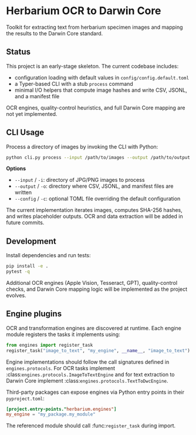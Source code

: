 # Herbarium OCR to Darwin Core

Toolkit for extracting text from herbarium specimen images and mapping the
results to the Darwin Core standard.

## Status

This project is an early-stage skeleton. The current codebase includes:

* configuration loading with default values in `config/config.default.toml`
* a Typer-based CLI with a stub `process` command
* minimal I/O helpers that compute image hashes and write CSV, JSONL, and a
  manifest file

OCR engines, quality-control heuristics, and full Darwin Core mapping are not yet
implemented.

## CLI Usage

Process a directory of images by invoking the CLI with Python:

```bash
python cli.py process --input /path/to/images --output /path/to/output [--config path/to/config.toml]
```

**Options**

* `--input` / `-i`: directory of JPG/PNG images to process
* `--output` / `-o`: directory where CSV, JSONL, and manifest files are written
* `--config` / `-c`: optional TOML file overriding the default configuration

The current implementation iterates images, computes SHA-256 hashes, and writes
placeholder outputs. OCR and data extraction will be added in future commits.

## Development

Install dependencies and run tests:

```bash
pip install -e .
pytest -q
```

Additional OCR engines (Apple Vision, Tesseract, GPT), quality-control checks,
and Darwin Core mapping logic will be implemented as the project evolves.

## Engine plugins

OCR and transformation engines are discovered at runtime.  Each engine module
registers the tasks it implements using:

```python
from engines import register_task
register_task("image_to_text", "my_engine", __name__, "image_to_text")
```

Engine implementations should follow the call signatures defined in ``engines.protocols``.
For OCR tasks implement :class:`engines.protocols.ImageToTextEngine` and for text extraction to Darwin
Core implement :class:`engines.protocols.TextToDwcEngine`.

Third-party packages can expose engines via Python entry points in their
`pyproject.toml`:

```toml
[project.entry-points."herbarium.engines"]
my_engine = "my_package.my_module"
```

The referenced module should call :func:`register_task` during import.


